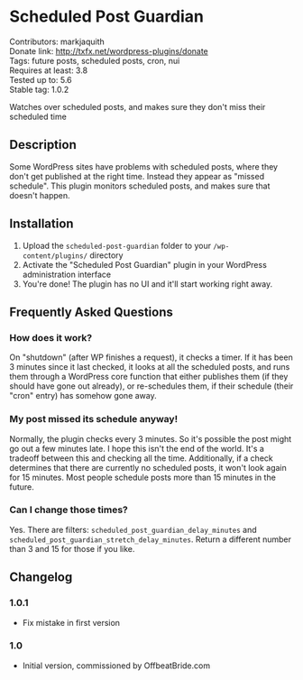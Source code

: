 # Scheduled Post Guardian #

Contributors: markjaquith  
Donate link: http://txfx.net/wordpress-plugins/donate  
Tags: future posts, scheduled posts, cron, nui  
Requires at least: 3.8  
Tested up to: 5.6  
Stable tag: 1.0.2  

Watches over scheduled posts, and makes sure they don't miss their scheduled time

## Description ##

Some WordPress sites have problems with scheduled posts, where they don't get published at the right time. Instead they appear as "missed schedule". This plugin monitors scheduled posts, and makes sure that doesn't happen.

## Installation ##

1. Upload the `scheduled-post-guardian` folder to your `/wp-content/plugins/` directory
2. Activate the "Scheduled Post Guardian" plugin in your WordPress administration interface
3. You're done! The plugin has no UI and it'll start working right away.

## Frequently Asked Questions ##

### How does it work? ###

On "shutdown" (after WP finishes a request), it checks a timer. If it has been 3 minutes since it last checked, it looks at all the scheduled posts, and runs them through a WordPress core function that either publishes them (if they should have gone out already), or re-schedules them, if their schedule (their "cron" entry) has somehow gone away.

### My post missed its schedule anyway! ###

Normally, the plugin checks every 3 minutes. So it's possible the post might go out a few minutes late. I hope this isn't the end of the world. It's a tradeoff between this and checking all the time. Additionally, if a check determines that there are currently no scheduled posts, it won't look again for 15 minutes. Most people schedule posts more than 15 minutes in the future.

### Can I change those times? ###

Yes. There are filters: `scheduled_post_guardian_delay_minutes` and `scheduled_post_guardian_stretch_delay_minutes`. Return a different number than 3 and 15 for those if you like.

## Changelog ##

### 1.0.1 ###

* Fix mistake in first version

### 1.0 ###

* Initial version, commissioned by OffbeatBride.com

